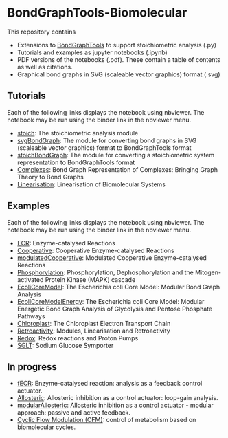 # BondGraphTools-Biomolecular
This repository contains
- Extensions to [BondGraphTools](https://pypi.org/project/BondGraphTools/) to support stoichiometric analysis (.py)
- Tutorials and examples as jupyter notebooks (.ipynb)
- PDF versions of the notebooks (.pdf). These contain a table of contents as well as citations.
- Graphical bond graphs in SVG (scaleable vector graphics) format
  (.svg)
  
## Tutorials
Each of the following links displays the notebook using nbviewer. The
notebook may be run using the binder link in the nbviewer menu.
- [stoich](https://nbviewer.jupyter.org/github/gawthrop/BondGraphTools-Biomolecular/tree/master/stoich.ipynb): The stoichiometric analysis module
- [svgBondGraph](https://nbviewer.jupyter.org/github/gawthrop/BondGraphTools-Biomolecular/tree/master/svgBondGraph.ipynb): The module for converting bond graphs in SVG (scaleable vector graphics) format to BondGraphTools format
- [stoichBondGraph](https://nbviewer.jupyter.org/github/gawthrop/BondGraphTools-Biomolecular/tree/master/stoichBondGraph.ipynb): The module for converting a stoichiometric system representation to BondGraphTools format
- [Complexes](https://nbviewer.jupyter.org/github/gawthrop/BondGraphTools-Biomolecular/tree/master/Complexes.ipynb): Bond Graph Representation of Complexes: Bringing Graph Theory to Bond Graphs
- [Linearisation](https://nbviewer.jupyter.org/github/gawthrop/BondGraphTools-Biomolecular/tree/master/Linearisation.ipynb): 
Linearisation of Biomolecular Systems

## Examples
Each of the following links displays the notebook using nbviewer. The
notebook may be run using the binder link in the nbviewer menu.
- [ECR](https://nbviewer.jupyter.org/github/gawthrop/BondGraphTools-Biomolecular/tree/master/ECR.ipynb): Enzyme-catalysed Reactions
- [Cooperative](https://nbviewer.jupyter.org/github/gawthrop/BondGraphTools-Biomolecular/tree/master/Cooperative.ipynb): Cooperative Enzyme-catalysed Reactions
- [modulatedCooperative](https://nbviewer.jupyter.org/github/gawthrop/BondGraphTools-Biomolecular/tree/master/modulatedCooperative.ipynb): Modulated Cooperative Enzyme-catalysed Reactions
- [Phosphorylation](https://nbviewer.jupyter.org/github/gawthrop/BondGraphTools-Biomolecular/tree/master/Phosphorylation.ipynb): Phosphorylation, Dephosphorylation and the Mitogen-activated Protein Kinase (MAPK) cascade
- [EcoliCoreModel](https://nbviewer.jupyter.org/github/gawthrop/BondGraphTools-Biomolecular/tree/master/EcoliCoreModel.ipynb): The Escherichia coli Core Model: Modular Bond Graph Analysis
- [EcoliCoreModelEnergy](https://nbviewer.jupyter.org/github/gawthrop/BondGraphTools-Biomolecular/tree/master/EcoliCoreModelEnergy.ipynb): The Escherichia coli Core Model: Modular Energetic Bond Graph Analysis
of Glycolysis and Pentose Phosphate Pathways
- [Chloroplast](https://nbviewer.jupyter.org/github/gawthrop/BondGraphTools-Biomolecular/tree/master/Chloroplast.ipynb): The Chloroplast Electron Transport Chain
- [Retroactivity](https://nbviewer.jupyter.org/github/gawthrop/BondGraphTools-Biomolecular/tree/master/Retroactivity.ipynb): Modules, Linearisation and Retroactivity
- [Redox](https://nbviewer.jupyter.org/github/gawthrop/BondGraphTools-Biomolecular/tree/master/Redox.ipynb): 
Redox reactions and Proton Pumps
- [SGLT](https://nbviewer.jupyter.org/github/gawthrop/BondGraphTools-Biomolecular/tree/master/SGLT.ipynb): Sodium Glucose Symporter

## In progress
- [fECR](https://nbviewer.jupyter.org/github/gawthrop/BondGraphTools-Biomolecular/tree/master/fECR.ipynb): Enzyme-catalysed reaction: analysis as a feedback control actuator.
- [Allosteric](https://nbviewer.jupyter.org/github/gawthrop/BondGraphTools-Biomolecular/tree/master/Allosteric.ipynb): Allosteric inhibition as a control actuator: loop-gain analysis.
- [modularAllosteric](https://nbviewer.jupyter.org/github/gawthrop/BondGraphTools-Biomolecular/tree/master/modularAllosteric.ipynb): Allosteric inhibition as a control actuator - modular
approach: passive and active feedback.
- [Cyclic Flow Modulation (CFM)](https://nbviewer.jupyter.org/github/gawthrop/BondGraphTools-Biomolecular/tree/master/CyclicFlowModulation.ipynb): control of metabolism based on biomolecular cycles.
